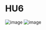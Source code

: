 # HU6
![image](https://github.com/user-attachments/assets/ac005121-eafe-4bd3-9f43-33f3af9da761)
![image](https://github.com/user-attachments/assets/a6be55eb-422d-401d-80b9-94f11a7df6c1)
